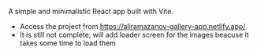 A simple and minimalistic React app built with Vite.
- Access the project from https://aliramazanov-gallery-app.netlify.app/
- It is still not complete, will add loader screen for the images beacuse it takes some time to load them
